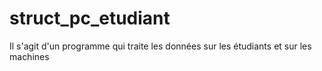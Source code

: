 # struct_pc_etudiant
Il s'agit d'un programme qui traite les données sur les étudiants et sur les machines 
